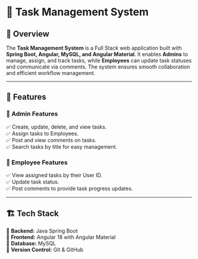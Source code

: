 # 📝 Task Management System  

## 🚀 Overview  
The **Task Management System** is a Full Stack web application built with **Spring Boot, Angular, MySQL, and Angular Material**. It enables **Admins** to manage, assign, and track tasks, while **Employees** can update task statuses and communicate via comments. The system ensures smooth collaboration and efficient workflow management.  

---

## 🎯 Features  

### 🔹 Admin Features  
✅ Create, update, delete, and view tasks.  
✅ Assign tasks to Employees.  
✅ Post and view comments on tasks.  
✅ Search tasks by title for easy management.  

### 🔹 Employee Features  
✅ View assigned tasks by their User ID.  
✅ Update task status.  
✅ Post comments to provide task progress updates.  

---

## 🏗️ Tech Stack  
🔹 **Backend:** Java Spring Boot  
🔹 **Frontend:** Angular 18 with Angular Material  
🔹 **Database:** MySQL  
🔹 **Version Control:** Git & GitHub  

